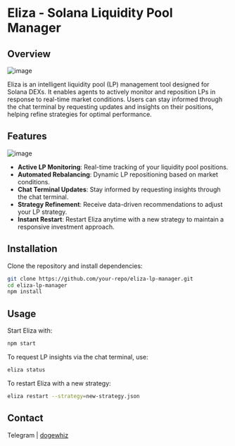 # Eliza - Solana Liquidity Pool Manager

## Overview
![image](https://github.com/user-attachments/assets/d0bd58b3-20f4-43c1-8c3e-bad251903f32)

Eliza is an intelligent liquidity pool (LP) management tool designed for Solana DEXs. It enables agents to actively monitor and reposition LPs in response to real-time market conditions. Users can stay informed through the chat terminal by requesting updates and insights on their positions, helping refine strategies for optimal performance.

## Features
![image](https://github.com/user-attachments/assets/135ae5f7-6432-487b-9a05-7ed93a83615f)

- **Active LP Monitoring**: Real-time tracking of your liquidity pool positions.
- **Automated Rebalancing**: Dynamic LP repositioning based on market conditions.
- **Chat Terminal Updates**: Stay informed by requesting insights through the chat terminal.
- **Strategy Refinement**: Receive data-driven recommendations to adjust your LP strategy.
- **Instant Restart**: Restart Eliza anytime with a new strategy to maintain a responsive investment approach.

## Installation
Clone the repository and install dependencies:

```sh
git clone https://github.com/your-repo/eliza-lp-manager.git
cd eliza-lp-manager
npm install
```

## Usage
Start Eliza with:

```sh
npm start
```

To request LP insights via the chat terminal, use:

```sh
eliza status
```

To restart Eliza with a new strategy:

```sh
eliza restart --strategy=new-strategy.json
```

## Contact
Telegram | [dogewhiz](https://t.me/dogewhiz)
